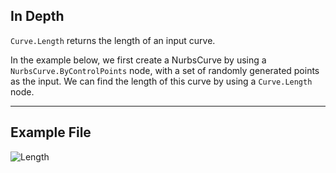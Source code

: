 ## In Depth
`Curve.Length` returns the length of an input curve.

In the example below, we first create a NurbsCurve by using a `NurbsCurve.ByControlPoints` node, with a set of randomly generated points as the input. We can find the length of this curve by using a `Curve.Length` node.

___
## Example File

![Length](./Autodesk.DesignScript.Geometry.Curve.Length_img.jpg)

